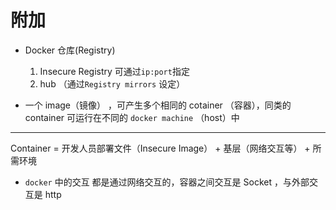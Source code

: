 # 附加

- Docker 仓库(Registry)

  1. Insecure Registry 可通过`ip:port`指定
  2. hub （通过`Registry mirrors` 设定）

- 一个 image（镜像） ，可产生多个相同的 cotainer （容器），同类的 container 可运行在不同的 `docker machine` （host）中

---

Container = 开发人员部署文件（Insecure Image） + 基层（网络交互等） + 所需环境

- `docker` 中的交互 都是通过网络交互的，容器之间交互是 Socket ，与外部交互是 http
